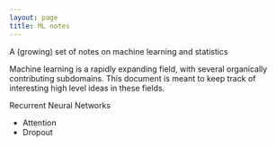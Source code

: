 ```yaml
---
layout: page
title: ML notes
---
```


<p class="message">
  A (growing) set of notes on machine learning and statistics
</p>

Machine learning is a rapidly expanding field, with several organically contributing subdomains. This document is meant to keep track of interesting high level ideas in these fields. 

Recurrent Neural Networks


* Attention
* Dropout
